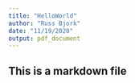 ```yaml
---
title: "HelloWorld"
author: "Russ Bjork"
date: "11/19/2020"
output: pdf_document
---
```


## This is a markdown file